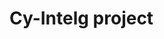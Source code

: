 # Cy-Intelg project

<!-- This is a simple example package. You can use
[Github-flavored Markdown](https://guides.github.com/features/mastering-markdown/)
to write your content. -->